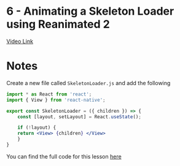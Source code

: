 # 6 - Animating a Skeleton Loader using Reanimated 2

[Video Link](https://egghead.io/lessons/react-native-animating-a-skeleton-loader-using-reanimated-2)

# Notes

<TimeStamp start="0:35" end="0:40">

Create a new file called `SkeletonLoader.js` and add the following 

```jsx 
import * as React from 'react';
import { View } from 'react-native';

export const SkeletonLoader = ({ children }) => {
    const [layout, setLayout] = React.useState();

    if (!layout) {
    return <View> {children} </View>
    }
}
```

</TimeStamp>

<TimeStamp start="9:20" end="9:25">

You can find the full code for this lesson [here](https://snack.expo.dev/@kadikraman/animated-skeleton-loader)

</TimeStamp>

